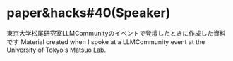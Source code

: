 # paper&hacks#40(Speaker)

東京大学松尾研究室LLMCommunityのイベントで登壇したときに作成した資料です
Material created when I spoke at a LLMCommunity event at the University of Tokyo's Matsuo Lab.
